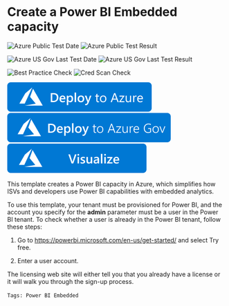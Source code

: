 # Create a Power BI Embedded capacity

![Azure Public Test Date](https://azurequickstartsservice.blob.core.windows.net/badges/101-power-bi-embedded/PublicLastTestDate.svg)
![Azure Public Test Result](https://azurequickstartsservice.blob.core.windows.net/badges/101-power-bi-embedded/PublicDeployment.svg)

![Azure US Gov Last Test Date](https://azurequickstartsservice.blob.core.windows.net/badges/101-power-bi-embedded/FairfaxLastTestDate.svg)
![Azure US Gov Last Test Result](https://azurequickstartsservice.blob.core.windows.net/badges/101-power-bi-embedded/FairfaxDeployment.svg)

![Best Practice Check](https://azurequickstartsservice.blob.core.windows.net/badges/101-power-bi-embedded/BestPracticeResult.svg)
![Cred Scan Check](https://azurequickstartsservice.blob.core.windows.net/badges/101-power-bi-embedded/CredScanResult.svg)

[![Deploy To Azure](https://raw.githubusercontent.com/Azure/azure-quickstart-templates/master/1-CONTRIBUTION-GUIDE/images/deploytoazure.svg?sanitize=true)](https://portal.azure.com/#create/Microsoft.Template/uri/https%3A%2F%2Fraw.githubusercontent.com%2FAzure%2Fazure-quickstart-templates%2Fmaster%2F101-power-bi-embedded%2Fazuredeploy.json)
[![Deploy To Azure US Gov](https://raw.githubusercontent.com/Azure/azure-quickstart-templates/master/1-CONTRIBUTION-GUIDE/images/deploytoazuregov.svg?sanitize=true)](https://portal.azure.us/#create/Microsoft.Template/uri/https%3A%2F%2Fraw.githubusercontent.com%2FAzure%2Fazure-quickstart-templates%2Fmaster%2F101-power-bi-embedded%2Fazuredeploy.json)
[![Visualize](https://raw.githubusercontent.com/Azure/azure-quickstart-templates/master/1-CONTRIBUTION-GUIDE/images/visualizebutton.svg?sanitize=true)](http://armviz.io/#/?load=https%3A%2F%2Fraw.githubusercontent.com%2FAzure%2Fazure-quickstart-templates%2Fmaster%2F101-power-bi-embedded%2Fazuredeploy.json)

This template creates a Power BI capacity in Azure, which simplifies how ISVs and developers use Power BI capabilities with embedded analytics.

To use this template, your tenant must be provisioned for Power BI, and the account you specify for the **admin** parameter must be a user in the Power BI tenant. To check whether a user is already in the Power BI tenant, follow these steps:

1. Go to https://powerbi.microsoft.com/en-us/get-started/ and select Try free.

1. Enter a user account.

The licensing web site will either tell you that you already have a license or it will walk you through the sign-up process.

`Tags: Power BI Embedded`
